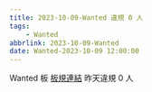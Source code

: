 ```yaml
---
title: 2023-10-09-Wanted 違規 0 人
tags:
    - Wanted
abbrlink: 2023-10-09-Wanted
date: Wanted-2023-10-09 12:00:00
---
```

Wanted 板 [板規連結](https://www.ptt.cc/bbs/Wanted/M.1608829773.A.D3B.html)
昨天違規 0 人
